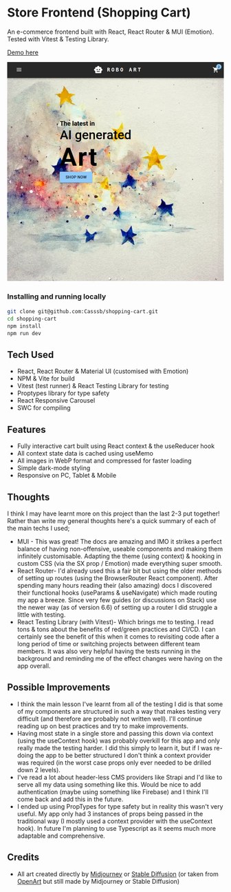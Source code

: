  # Store Frontend (Shopping Cart)

An e-commerce frontend built with React, React Router & MUI (Emotion). Tested with Vitest & Testing Library.

[Demo here](https://casshopfrontend.netlify.app//)

![Image of live version](./public/mainPage.png)

### Installing and running locally

```bash
git clone git@github.com:Casssb/shopping-cart.git
cd shopping-cart
npm install
npm run dev
```

## Tech Used
* React, React Router & Material UI (customised with Emotion)
* NPM & Vite for build
* Vitest (test runner) & React Testing Library for testing
* Proptypes library for type safety
* React Responsive Carousel
* SWC for compiling

## Features
* Fully interactive cart built using React context & the useReducer hook
* All context state data is cached using useMemo
* All images in WebP format and compressed for faster loading
* Simple dark-mode styling
* Responsive on PC, Tablet & Mobile

## Thoughts
I think I may have learnt more on this project than the last 2-3 put together! Rather than write my general thoughts here's a quick summary of each of the main techs I used;
* MUI - This was great! The docs are amazing and IMO it strikes a perfect balance of having non-offensive, useable components and making them infinitely customisable. Adapting the theme (using context) & hooking in custom CSS (via the SX prop / Emotion) made everything super smooth.
* React Router- I'd already used this a fair bit but using the older methods of setting up routes (using the BrowserRouter React component). After spending many hours reading their (also amazing) docs I discovered their functional hooks (useParams & useNavigate) which made routing my app a breeze. Since very few guides (or discussions on Stack) use the newer way (as of version 6.6) of setting up a router I did struggle a little with testing.
* React Testing Library (with Vitest)- Which brings me to testing. I read tons & tons about the benefits of red/green practices and CI/CD. I can certainly see the benefit of this when it comes to revisiting code after a long period of time or switching projects between different team members. It was also very helpful having the tests running in the background and reminding me of the effect changes were having on the app overall. 

## Possible Improvements
* I think the main lesson I've learnt from all of the testing I did is that some of my components are structured in such a way that makes testing very difficult (and therefore are probably not written well). I'll continue reading up on best practices and try to make improvements.
* Having most state in a single store and passing this down via context (using the useContext hook) was probably overkill for this app and only really made the testing harder. I did this simply to learn it, but if I was re-doing the app to be better structured I don't think a context provider was required (in the worst case props only ever needed to be drilled down 2 levels).
* I've read a lot about header-less CMS providers like Strapi and I'd like to serve all my data using something like this. Would be nice to add authentication (maybe using something like Firebase) and I think I'll come back and add this in the future.
* I ended up using PropTypes for type safety but in reality this wasn't very useful. My app only had 3 instances of props being passed in the traditional way (I mostly used a context provider with the useContext hook). In future I'm planning to use Typescript as it seems much more adaptable and comprehensive.

## Credits
* All art created directly by [Midjourney](https://midjourney.com/home/?callbackUrl=%2Fapp%2F) or [Stable Diffusion](https://stablediffusionweb.com/) (or taken from [OpenArt](https://openart.ai/) but still made by Midjourney or Stable Diffusion)
